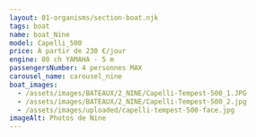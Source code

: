 ```yaml
---
layout: 01-organisms/section-boat.njk
tags: boat
name: boat_Nine
model: Capelli_500
price: À partir de 230 €/jour
engine: 80 ch YAMAHA - 5 m
passengersNumber: 4 personnes MAX
carousel_name: carousel_nine
boat_images:
  - /assets/images/BATEAUX/2_NINE/Capelli-Tempest-500_1.JPG
  - /assets/images/BATEAUX/2_NINE/Capelli-Tempest-500_2.jpg
  - /assets/images/uploaded/capelli-tempest-500-face.jpg
imageAlt: Photos de Nine
---
```

